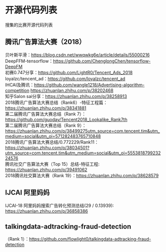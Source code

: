 # 开源代码列表
搜集的比赛开源代码列表
## 腾讯广告算法大赛（2018） 
贝叶斯平滑：https://blog.csdn.net/wwqwkg6e/article/details/55000216  
DeepFFM-tensorflow：https://github.com/ChenglongChen/tensorflow-DeepFM  
初赛0.747分享：https://github.com/LightR0/Tencent_Ads_2018  
loyalzc/tencent_ad：https://github.com/loyalzc/tencent_ad  
IHCAI及腾讯：https://github.com/wangle1218/Advertising-algorithm-competition
            https://zhuanlan.zhihu.com/p/38202468    
知乎Salon sai分享：https://zhuanlan.zhihu.com/p/38258913  
2018腾讯广告算法大赛总结（Rank6）-特征工程篇：https://zhuanlan.zhihu.com/p/38341881  
第二届腾讯广告算法大赛总结（Rank 7）：https://github.com/guoday/Tencent2018_Lookalike_Rank7th  
第二届腾讯广告算法大赛总结（Rank 9）：https://zhuanlan.zhihu.com/p/38499275utm_source=com.tencent.tim&utm_medium=social&utm_oi=571282483765710848   
2018腾讯广告算法大赛总结/0.772229/Rank11：https://zhuanlan.zhihu.com/p/38034501?utm_source=com.tencent.tim&utm_medium=social&utm_oi=555381879923224576   
腾讯社交广告算法大赛（Top 15）总结-特征工程: https://zhuanlan.zhihu.com/p/39491062  
2018腾讯社交算法大赛（Rank 19）：https://zhuanlan.zhihu.com/p/38628579  
## IJCAI 阿里妈妈  
IJCAI-18 阿里妈妈搜索广告转化预测总结(29 / 0.13939): https://zhuanlan.zhihu.com/p/36858386  
## talkingdata-adtracking-fraud-detection  
（Rank 1）：https://github.com/flowlight0/talkingdata-adtracking-fraud-detection
